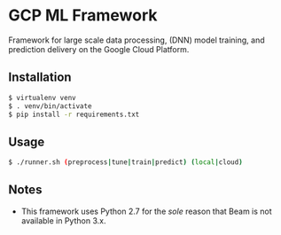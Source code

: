# GCP ML Framework
Framework for large scale data processing, (DNN) model training, and prediction delivery
on the Google Cloud Platform.

## Installation
```bash
$ virtualenv venv
$ . venv/bin/activate
$ pip install -r requirements.txt
```

## Usage
```bash
$ ./runner.sh (preprocess|tune|train|predict) (local|cloud)
```

## Notes
- This framework uses Python 2.7 for the _sole_ reason that Beam
    is not available in Python 3.x.
